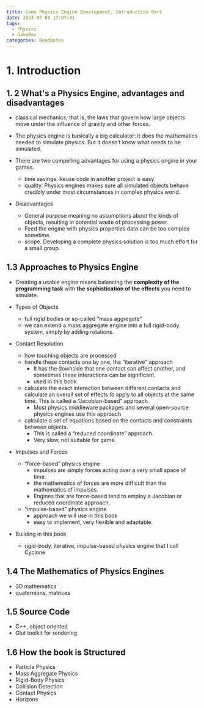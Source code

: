 ```yaml
---
title: Game Physics Engine Development, Introduction Part
date: 2024-07-08 17:07:31
tags: 
  - Physics
  - GameDev
categories: ReadNotes
---
```


# 1. Introduction

## 1. 2 What's a Physics Engine, advantages and disadvantages

* classical mechanics, that is, the laws that govern how large objects move under the influence of gravity and other forces.
* The physics engine is basically a big calculator: it does the mathematics needed to simulate physics. But it doesn’t know what needs to be simulated.
* There are two compelling advantages for using a physics engine in your games.
  * time savings. Reuse code in another project is easy
  * quality. Physics engines makes sure all simulated objects behave credibly under most circumstances in complex physics world.

* Disadvantages
  * General purpose meaning no assumptions about the kinds of objects, resulting in potential waste of processing power.
  * Feed the engine with physics properties data can be too complex sometime.
  * scope. Developing a complete physics solution is too much effort for a small group.

## 1.3 Approaches to Physics Engine

* Creating a usable engine means balancing the **complexity of the programming task** with **the sophistication of the effects** you need to simulate.

* Types of Objects
  * full rigid bodies or so-called “mass aggregate” 
  * we can extend a mass aggregate engine into a full rigid-body system, simply by adding rotations. 
* Contact Resolution
  * how touching objects are processed
  * handle these contacts one by one, the “iterative” approach
    * It has the downside that one contact can affect another, and sometimes these interactions can be significant.
    * used in this book
  * calculate the exact interaction between different contacts and calculate an overall set of effects to apply to all objects at the same time. This is called a “Jacobian-based” approach.
    * Most physics middleware packages and several open-source physics engines use this approach
  * calculate a set of equations based on the contacts and constraints between objects.
    * This is called a “reduced coordinate” approach.
    * Very slow, not suitable for game.
* Impulses and Forces
  * “force-based” physics engine
    * impulses are simply forces acting over a very small space of time.
    * the mathematics of forces are more difficult than the mathematics of impulses.
    * Engines that are force-based tend to employ a Jacobian or reduced coordinate approach.
  * “impulse-based” physics engine
    * approach we will use in this book
    * easy to implement, very flexible and adaptable.
* Building in this book
  * rigid-body, iterative, impulse-based physics engine that I call Cyclone

## 1.4 The Mathematics of Physics Engines

* 3D mathematics
* quaternions, matrices

## 1.5 Source Code

* C++, object oriented
* Glut toolkit for rendering

## 1.6 How the book is Structured

* Particle Physics
* Mass Aggregate Physics
* Rigid-Body Physics
* Collision Detection
* Contact Physics
* Horizons